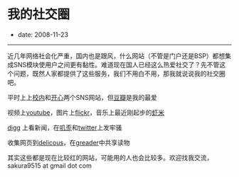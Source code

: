 # 我的社交圈

- date: 2008-11-23

--------------------------


近几年网络社会化严重，国内也是跟风，什么网站（不管是门户还是BSP）都想集成SNS模块使用户之间更有黏性。难道现在国人已经这么热爱社交了？先不管这个问题，既然人家都提供了这些服务，我们不用白不用，那我就说说我的社交圈吧。

平时上上[校内](http://xiaonei.com/profile.do?id=1721845971)和[开心](http://www.kaixin001.com/home/?uid=9221935)两个SNS网站，但[豆瓣](http://www.douban.com/people/popomore/)是我的最爱

视频上[youtube](http://www.youtube.com/user/akira9515)，图片上[flickr](http://www.flickr.com/photos/popomore/)，音乐上最近刚起步的[虾米](http://www.xiami.com/u/6460)

[digg](http://digg.com/users/akira9515) 上看新闻，在[叽歪](http://jiwai.com/popomore/)和[twitter](http://twitter.com/popomore)上发牢骚

收集网页到[delicous](http://delicious.com/akira9515)，在[greader](http://www.google.com/reader/shared/08643116156160070609)中共享读物

其实这些都是现在比较红的网站，可能用的人也会比较多。欢迎找我交流，sakura9515 at gmail dot com
